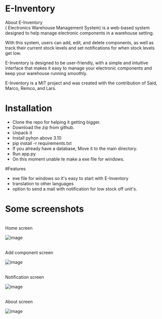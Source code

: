 # E-Inventory
About E-Inventory<br>
( Electronics Warehouse Management System) is a web-based system designed to help manage electronic components in a warehouse setting.

With this system, users can add, edit, and delete components, as well as track their current stock levels and set notifications for when stock levels get low.

E-Inventory is designed to be user-friendly, with a simple and intuitive interface that makes it easy to manage your electronic components and keep your warehouse running smoothly.

E-Inventory is a MIT project and was created with the contribution of Said, Marco, Remco, and Lars.


# Installation
* Clone the repo for helping it getting bigger.
* Download the zip from github.
* Unpack it
* Install pyhon above 3.10
* pip install -r requirements.txt
* If you already have a database, Move it to the main directory.
* Run app.py
* On this moment unable te make a exe file for windows.

#Features

* exe file for windows so it's easy to start with E-Inventory
* translation to other languages 
* option to send a mail with notification for low stock off unit's.


# Some screenshots

<br>
Home screen<br>

![image](https://user-images.githubusercontent.com/62996429/235307589-85000c2c-afc9-416c-a11e-7b3108ba9264.png)


<br> Add component screen

![image](https://user-images.githubusercontent.com/62996429/235307618-87b74d35-8f5a-416b-8e51-6072dc232787.png)

<br> Notification screen<br>

![image](https://user-images.githubusercontent.com/62996429/235307641-de788ad1-4e57-4091-a81e-2b748d175bb1.png)

<br> About screen <br>

![image](https://user-images.githubusercontent.com/62996429/235307659-3e916f65-7b69-4f7a-b546-b21cc1dca94c.png)
<br>

